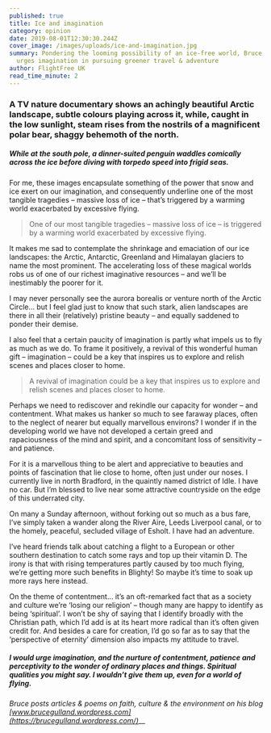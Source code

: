 ```yaml
---
published: true
title: Ice and imagination
category: opinion
date: 2019-08-01T12:30:30.244Z
cover_image: /images/uploads/ice-and-imagination.jpg
summary: Pondering the looming possibility of an ice-free world, Bruce Gulland
  urges imagination in pursuing greener travel & adventure
author: FlightFree UK
read_time_minute: 2
---
```

### A TV nature documentary shows an achingly beautiful Arctic landscape, subtle colours playing across it, while, caught in the low sunlight, steam rises from the nostrils of a magnificent polar bear, shaggy behemoth of the north. 

##### While at the south pole, a dinner-suited penguin waddles comically across the ice before diving with torpedo speed into frigid seas.

For me, these images encapsulate something of the power that snow and ice exert on our imagination, and consequently underline one of the most tangible tragedies – massive loss of ice – that’s triggered by a warming world exacerbated by excessive flying. 

> One of our most tangible tragedies – massive loss of ice – is triggered by a warming world exacerbated by excessive flying.

It makes me sad to contemplate the shrinkage and emaciation of our ice landscapes: the Arctic, Antarctic, Greenland and Himalayan glaciers to name the most prominent. The accelerating loss of these magical worlds robs us of one of our richest imaginative resources – and we’ll be inestimably the poorer for it. 

I may never personally see the aurora borealis or venture north of the Arctic Circle… but I feel glad just to know that such stark, alien landscapes are there in all their (relatively) pristine beauty – and equally saddened to ponder their demise. 

I also feel that a certain paucity of imagination is partly what impels us to fly as much as we do. To frame it positively, a revival of this wonderful human gift – imagination – could be a key that inspires us to explore and relish scenes and places closer to home. 

> A revival of imagination could be a key that inspires us to explore and relish scenes and places closer to home. 

Perhaps we need to rediscover and rekindle our capacity for wonder – and contentment. What makes us hanker so much to see faraway places, often to the neglect of nearer but equally marvellous environs? I wonder if in the developing world we have not developed a certain greed and rapaciousness of the mind and spirit, and a concomitant loss of sensitivity – and patience.

For it is a marvellous thing to be alert and appreciative to beauties and points of fascination that lie close to home, often just under our noses. I currently live in north Bradford, in the quaintly named district of Idle. I have no car. But I’m blessed to live near some attractive countryside on the edge of this underrated city. 

On many a Sunday afternoon, without forking out so much as a bus fare, I’ve simply taken a wander along the River Aire, Leeds Liverpool canal, or to the homely, peaceful, secluded village of Esholt. I have had an adventure.

I’ve heard friends talk about catching a flight to a European or other southern destination to catch some rays and top up their vitamin D. The irony is that with rising temperatures partly caused by too much flying, we’re getting more such benefits in Blighty! So maybe it’s time to soak up more rays here instead.

On the theme of contentment… it’s an oft-remarked fact that as a society and culture we’re ‘losing our religion’ – though many are happy to identify as being ‘spiritual’. I won’t be shy of saying that I identify broadly with the Christian path, which I’d add is at its heart more radical than it’s often given credit for. And besides a care for creation, I’d go so far as to say that the ‘perspective of eternity’ dimension also impacts my attitude to travel. 

##### I would urge imagination, and the nurture of contentment, patience and perceptivity to the wonder of ordinary places and things. Spiritual qualities you might say. I wouldn’t give them up, even for a world of flying.

*Bruce posts articles & poems on faith, culture & the environment on his blog* *[www.brucegulland.wordpress.com](https://brucegulland.wordpress.com/)*__